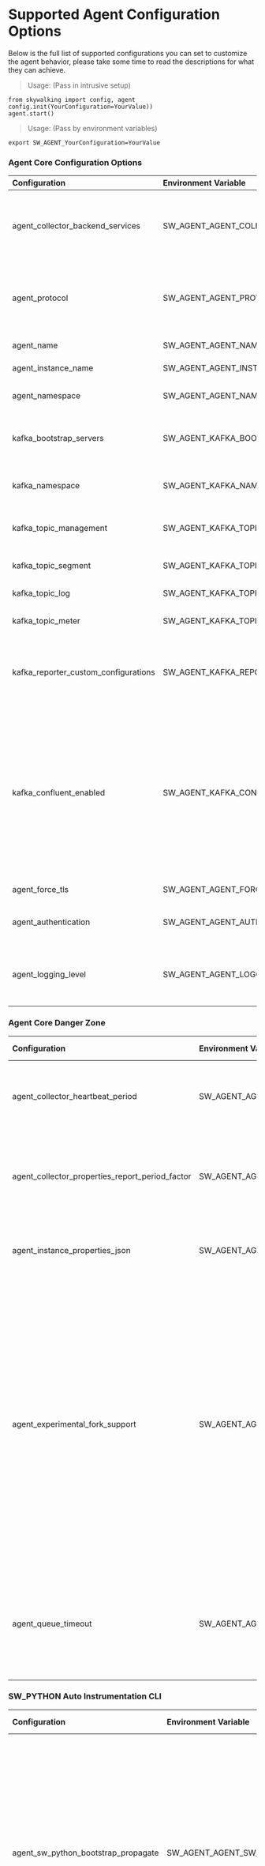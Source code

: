 # Supported Agent Configuration Options

Below is the full list of supported configurations you can set to
customize the agent behavior, please take some time to read the descriptions for what they can achieve.

> Usage: (Pass in intrusive setup)
```
from skywalking import config, agent
config.init(YourConfiguration=YourValue))
agent.start()
```
> Usage: (Pass by environment variables)
```
export SW_AGENT_YourConfiguration=YourValue
```

###  Agent Core Configuration Options
| Configuration | Environment Variable | Type | Default Value | Description |
| :------------ | :------------ | :------------ | :------------ | :------------ |
| agent_collector_backend_services | SW_AGENT_AGENT_COLLECTOR_BACKEND_SERVICES | <class 'str'> | oap_host:oap_port | The backend OAP server address, 11800 is default OAP gRPC port, 12800 is HTTP, Kafka ignores this option and uses kafka_bootstrap_servers option. **This option should be changed accordingly with selected protocol** |
| agent_protocol | SW_AGENT_AGENT_PROTOCOL | <class 'str'> | grpc | The protocol to communicate with the backend OAP, `http`, `grpc` or `kafka`, **we highly suggest using `grpc` in production as it's well optimized than `http`**. The `kafka` protocol provides an alternative way to submit data to the backend. |
| agent_name | SW_AGENT_AGENT_NAME | <class 'str'> | Python Service Name | The name of your awesome Python service |
| agent_instance_name | SW_AGENT_AGENT_INSTANCE_NAME | <class 'str'> | str(uuid.uuid1()).replace('-', '') | The name of this particular awesome Python service instance |
| agent_namespace | SW_AGENT_AGENT_NAMESPACE | <class 'str'> |  | The agent namespace of the Python service (available as tag and the suffix of service name) |
| kafka_bootstrap_servers | SW_AGENT_KAFKA_BOOTSTRAP_SERVERS | <class 'str'> | localhost:9092 | A list of host/port pairs to use for establishing the initial connection to your Kafka cluster. It is in the form of host1:port1,host2:port2,... (used for Kafka reporter protocol) |
| kafka_namespace | SW_AGENT_KAFKA_NAMESPACE | <class 'str'> |  | The kafka namespace specified by OAP side SW_NAMESPACE, prepends the following kafka topic names with a `-`. |
| kafka_topic_management | SW_AGENT_KAFKA_TOPIC_MANAGEMENT | <class 'str'> | skywalking-managements | Specifying Kafka topic name for service instance reporting and registering, this should be in sync with OAP |
| kafka_topic_segment | SW_AGENT_KAFKA_TOPIC_SEGMENT | <class 'str'> | skywalking-segments | Specifying Kafka topic name for Tracing data, this should be in sync with OAP |
| kafka_topic_log | SW_AGENT_KAFKA_TOPIC_LOG | <class 'str'> | skywalking-logs | Specifying Kafka topic name for Log data, this should be in sync with OAP |
| kafka_topic_meter | SW_AGENT_KAFKA_TOPIC_METER | <class 'str'> | skywalking-meters | Specifying Kafka topic name for Meter data, this should be in sync with OAP |
| kafka_reporter_custom_configurations | SW_AGENT_KAFKA_REPORTER_CUSTOM_CONFIGURATIONS | <class 'str'> |  | The configs to init KafkaProducer, supports the basic arguments (whose type is either `str`, `bool`, or `int`) listed [here](https://kafka-python.readthedocs.io/en/master/apidoc/KafkaProducer.html#kafka.KafkaProducer) This config only works from env variables, each one should be passed in `SW_KAFKA_REPORTER_CONFIG_<KEY_NAME>` |
| kafka_confluent_enabled | SW_AGENT_KAFKA_CONFLUENT_ENABLED | <class 'bool'> | False | WARNING: This feature is still experimental, and may cause unexpected errors, especially if fork() or pre-fork model is used in your application. Allows the use of the confluent-kafka-python library as the kafka client, which will replace the default kafka-python library. After benchmarking, enabling this feature can boost the throughput of the application by more than 2 times. For the pre-fork model, only Gunicorn is supported. And this feature will now extend the start time of Gunicorn applications to more than 30 seconds. For more information check [here](https://github.com/apache/skywalking/issues/10447). |
| agent_force_tls | SW_AGENT_AGENT_FORCE_TLS | <class 'bool'> | False | Use TLS for communication with SkyWalking OAP (no cert required) |
| agent_authentication | SW_AGENT_AGENT_AUTHENTICATION | <class 'str'> |  | The authentication token to verify that the agent is trusted by the backend OAP, as for how to configure the backend, refer to [the yaml](https://github.com/apache/skywalking/blob/4f0f39ffccdc9b41049903cc540b8904f7c9728e/oap-server/server-bootstrap/src/main/resources/application.yml#L155-L158). |
| agent_logging_level | SW_AGENT_AGENT_LOGGING_LEVEL | <class 'str'> | INFO | The level of agent self-logs, could be one of `CRITICAL`, `FATAL`, `ERROR`, `WARN`(`WARNING`), `INFO`, `DEBUG`. Please turn on debug if an issue is encountered to find out what's going on |
###  Agent Core Danger Zone
| Configuration | Environment Variable | Type | Default Value | Description |
| :------------ | :------------ | :------------ | :------------ | :------------ |
| agent_collector_heartbeat_period | SW_AGENT_AGENT_COLLECTOR_HEARTBEAT_PERIOD | <class 'int'> | 30 | The agent will exchange heartbeat message with SkyWalking OAP backend every `period` seconds |
| agent_collector_properties_report_period_factor | SW_AGENT_AGENT_COLLECTOR_PROPERTIES_REPORT_PERIOD_FACTOR | <class 'int'> | 10 | The agent will report service instance properties every `factor * heartbeat period` seconds default: 10*30 = 300 seconds |
| agent_instance_properties_json | SW_AGENT_AGENT_INSTANCE_PROPERTIES_JSON | <class 'str'> |  | A custom JSON string to be reported as service instance properties, e.g. `{"key": "value"}` |
| agent_experimental_fork_support | SW_AGENT_AGENT_EXPERIMENTAL_FORK_SUPPORT | <class 'bool'> | False | The agent will restart itself in any os.fork()-ed child process. Important Note: it's not suitable for short-lived processes as each one will create a new instance in SkyWalking dashboard in format of `service_instance-child(pid)`. This feature may not work when a precise combination of gRPC + Python 3.7 + subprocess (not fork) is used together. The agent will output a warning log when using on Python 3.7 for such a reason. |
| agent_queue_timeout | SW_AGENT_AGENT_QUEUE_TIMEOUT | <class 'int'> | 1 | DANGEROUS - This option controls the interval of each bulk report from telemetry data queues Do not modify unless you have evaluated its impact given your service load. |
###  SW_PYTHON Auto Instrumentation CLI
| Configuration | Environment Variable | Type | Default Value | Description |
| :------------ | :------------ | :------------ | :------------ | :------------ |
| agent_sw_python_bootstrap_propagate | SW_AGENT_AGENT_SW_PYTHON_BOOTSTRAP_PROPAGATE | <class 'bool'> | False | Special: can only be passed via environment. This config controls the child process agent bootstrap behavior in `sw-python` CLI, if set to `False`, a valid child process will not boot up a SkyWalking Agent. Please refer to the [CLI Guide](CLI.md) for details. |
| agent_sw_python_cli_debug_enabled | SW_AGENT_AGENT_SW_PYTHON_CLI_DEBUG_ENABLED | <class 'bool'> | False | Special: can only be passed via environment. This config controls the CLI and agent logging debug mode, if set to `True`, the CLI and agent will print out debug logs. Please refer to the [CLI Guide](CLI.md) for details. Important: this config will set agent logging level to `DEBUG` as well, do not use it in production otherwise it will flood your logs. This normally shouldn't be pass as a simple flag -d will be the same. |
###  Trace Reporter Configurations
| Configuration | Environment Variable | Type | Default Value | Description |
| :------------ | :------------ | :------------ | :------------ | :------------ |
| agent_trace_reporter_max_buffer_size | SW_AGENT_AGENT_TRACE_REPORTER_MAX_BUFFER_SIZE | <class 'int'> | 10000 | The maximum queue backlog size for sending the segment data to backend, segments beyond this are silently dropped |
| agent_trace_ignore_path | SW_AGENT_AGENT_TRACE_IGNORE_PATH | <class 'str'> |  | You can setup multiple URL path patterns, The endpoints match these patterns wouldn't be traced. the current matching rules follow Ant Path match style , like /path/*, /path/**, /path/?. |
| agent_ignore_suffix | SW_AGENT_AGENT_IGNORE_SUFFIX | <class 'str'> | .jpg,.jpeg,.js,.css,.png,.bmp,.gif,.ico,.mp3,.mp4,.html,.svg  | If the operation name of the first span is included in this set, this segment should be ignored. |
| correlation_element_max_number | SW_AGENT_CORRELATION_ELEMENT_MAX_NUMBER | <class 'int'> | 3 | Max element count of the correlation context. |
| correlation_value_max_length | SW_AGENT_CORRELATION_VALUE_MAX_LENGTH | <class 'int'> | 128 | Max value length of correlation context element. |
###  Profiling Configurations
| Configuration | Environment Variable | Type | Default Value | Description |
| :------------ | :------------ | :------------ | :------------ | :------------ |
| agent_profile_active | SW_AGENT_AGENT_PROFILE_ACTIVE | <class 'bool'> | True | If `True`, Python agent will enable profiler when user create a new profiling task. |
| agent_collector_get_profile_task_interval | SW_AGENT_AGENT_COLLECTOR_GET_PROFILE_TASK_INTERVAL | <class 'int'> | 20 | The number of seconds between two profile task query. |
| agent_profile_max_parallel | SW_AGENT_AGENT_PROFILE_MAX_PARALLEL | <class 'int'> | 5 | The number of parallel monitor segment count. |
| agent_profile_duration | SW_AGENT_AGENT_PROFILE_DURATION | <class 'int'> | 10 | The maximum monitor segment time(minutes), if current segment monitor time out of limit, then stop it. |
| agent_profile_dump_max_stack_depth | SW_AGENT_AGENT_PROFILE_DUMP_MAX_STACK_DEPTH | <class 'int'> | 500 | The number of max dump thread stack depth |
| agent_profile_snapshot_transport_buffer_size | SW_AGENT_AGENT_PROFILE_SNAPSHOT_TRANSPORT_BUFFER_SIZE | <class 'int'> | 50 | The number of snapshot transport to backend buffer size |
###  Log Reporter Configurations
| Configuration | Environment Variable | Type | Default Value | Description |
| :------------ | :------------ | :------------ | :------------ | :------------ |
| agent_log_reporter_active | SW_AGENT_AGENT_LOG_REPORTER_ACTIVE | <class 'bool'> | True | If `True`, Python agent will report collected logs to the OAP or Satellite. Otherwise, it disables the feature. |
| agent_log_reporter_safe_mode | SW_AGENT_AGENT_LOG_REPORTER_SAFE_MODE | <class 'bool'> | False | If `True`, Python agent will filter out HTTP basic auth information from log records. By default, it disables the feature due to potential performance impact brought by regular expression |
| agent_log_reporter_max_buffer_size | SW_AGENT_AGENT_LOG_REPORTER_MAX_BUFFER_SIZE | <class 'int'> | 10000 | The maximum queue backlog size for sending log data to backend, logs beyond this are silently dropped. |
| agent_log_reporter_level | SW_AGENT_AGENT_LOG_REPORTER_LEVEL | <class 'str'> | WARNING | This config specifies the logger levels of concern, any logs with a level below the config will be ignored. |
| agent_log_reporter_ignore_filter | SW_AGENT_AGENT_LOG_REPORTER_IGNORE_FILTER | <class 'bool'> | False | This config customizes whether to ignore the application-defined logger filters, if `True`, all logs are reported disregarding any filter rules. |
| agent_log_reporter_formatted | SW_AGENT_AGENT_LOG_REPORTER_FORMATTED | <class 'bool'> | True | If `True`, the log reporter will transmit the logs as formatted. Otherwise, puts logRecord.msg and logRecord.args into message content and tags(`argument.n`), respectively. Along with an `exception` tag if an exception was raised. Only applies to logging module. |
| agent_log_reporter_layout | SW_AGENT_AGENT_LOG_REPORTER_LAYOUT | <class 'str'> | %(asctime)s [%(threadName)s] %(levelname)s %(name)s - %(message)s | The log reporter formats the logRecord message based on the layout given. Only applies to logging module. |
| agent_cause_exception_depth | SW_AGENT_AGENT_CAUSE_EXCEPTION_DEPTH | <class 'int'> | 10 | This configuration is shared by log reporter and tracer. This config limits agent to report up to `limit` stacktrace, please refer to [Python traceback]( https://docs.python.org/3/library/traceback.html#traceback.print_tb) for more explanations. |
###  Meter Reporter Configurations
| Configuration | Environment Variable | Type | Default Value | Description |
| :------------ | :------------ | :------------ | :------------ | :------------ |
| agent_meter_reporter_active | SW_AGENT_AGENT_METER_REPORTER_ACTIVE | <class 'bool'> | True | If `True`, Python agent will report collected meters to the OAP or Satellite. Otherwise, it disables the feature. |
| agent_meter_reporter_max_buffer_size | SW_AGENT_AGENT_METER_REPORTER_MAX_BUFFER_SIZE | <class 'int'> | 10000 | The maximum queue backlog size for sending meter data to backend, meters beyond this are silently dropped. |
| agent_meter_reporter_period | SW_AGENT_AGENT_METER_REPORTER_PERIOD | <class 'int'> | 20 | The interval in seconds between each meter data report |
| agent_pvm_meter_reporter_active | SW_AGENT_AGENT_PVM_METER_REPORTER_ACTIVE | <class 'bool'> | True | If `True`, Python agent will report collected Python Virtual Machine (PVM) meters to the OAP or Satellite. Otherwise, it disables the feature. |
###  Plugin Related configurations
| Configuration | Environment Variable | Type | Default Value | Description |
| :------------ | :------------ | :------------ | :------------ | :------------ |
| agent_disable_plugins | SW_AGENT_AGENT_DISABLE_PLUGINS | <class 'list'> | [''] | The name patterns in comma-separated pattern, plugins whose name matches one of the pattern won't be installed |
| plugin_http_http_params_length_threshold | SW_AGENT_PLUGIN_HTTP_HTTP_PARAMS_LENGTH_THRESHOLD | <class 'int'> | 1024 | When `COLLECT_HTTP_PARAMS` is enabled, how many characters to keep and send to the OAP backend, use negative values to keep and send the complete parameters, NB. this config item is added for the sake of performance. |
| plugin_http_ignore_method | SW_AGENT_PLUGIN_HTTP_IGNORE_METHOD | <class 'str'> |  | Comma-delimited list of http methods to ignore (GET, POST, HEAD, OPTIONS, etc...) |
| plugin_sql_parameters_max_length | SW_AGENT_PLUGIN_SQL_PARAMETERS_MAX_LENGTH | <class 'int'> | 0 | The maximum length of the collected parameter, parameters longer than the specified length will be truncated, length 0 turns off parameter tracing |
| plugin_pymongo_trace_parameters | SW_AGENT_PLUGIN_PYMONGO_TRACE_PARAMETERS | <class 'bool'> | False | Indicates whether to collect the filters of pymongo |
| plugin_pymongo_parameters_max_length | SW_AGENT_PLUGIN_PYMONGO_PARAMETERS_MAX_LENGTH | <class 'int'> | 512 | The maximum length of the collected filters, filters longer than the specified length will be truncated |
| plugin_elasticsearch_trace_dsl | SW_AGENT_PLUGIN_ELASTICSEARCH_TRACE_DSL | <class 'bool'> | False | If true, trace all the DSL(Domain Specific Language) in ElasticSearch access, default is false |
| plugin_flask_collect_http_params | SW_AGENT_PLUGIN_FLASK_COLLECT_HTTP_PARAMS | <class 'bool'> | False | This config item controls that whether the Flask plugin should collect the parameters of the request. |
| plugin_sanic_collect_http_params | SW_AGENT_PLUGIN_SANIC_COLLECT_HTTP_PARAMS | <class 'bool'> | False | This config item controls that whether the Sanic plugin should collect the parameters of the request. |
| plugin_django_collect_http_params | SW_AGENT_PLUGIN_DJANGO_COLLECT_HTTP_PARAMS | <class 'bool'> | False | This config item controls that whether the Django plugin should collect the parameters of the request. |
| plugin_fastapi_collect_http_params | SW_AGENT_PLUGIN_FASTAPI_COLLECT_HTTP_PARAMS | <class 'bool'> | False | This config item controls that whether the FastAPI plugin should collect the parameters of the request. |
| plugin_bottle_collect_http_params | SW_AGENT_PLUGIN_BOTTLE_COLLECT_HTTP_PARAMS | <class 'bool'> | False | This config item controls that whether the Bottle plugin should collect the parameters of the request. |
| plugin_celery_parameters_length | SW_AGENT_PLUGIN_CELERY_PARAMETERS_LENGTH | <class 'int'> | 512 | The maximum length of `celery` functions parameters, longer than this will be truncated, 0 turns off |
